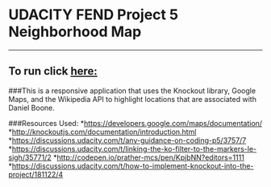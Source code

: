 # UDACITY FEND Project 5 Neighborhood Map
-----------------------------------------
## To run click [here:](http://jmcole.github.io/Neighborhood-Map/index.html)


###This is a responsive application that uses the Knockout library, Google Maps, and the Wikipedia API to highlight locations that are associated with Daniel Boone.

###Resources Used:
*https://developers.google.com/maps/documentation/
*http://knockoutjs.com/documentation/introduction.html
*https://discussions.udacity.com/t/any-guidance-on-coding-p5/3757/7
*https://discussions.udacity.com/t/linking-the-ko-filter-to-the-markers-le-sigh/35771/2
*http://codepen.io/prather-mcs/pen/KpjbNN?editors=1111
*https://discussions.udacity.com/t/how-to-implement-knockout-into-the-project/181122/4
